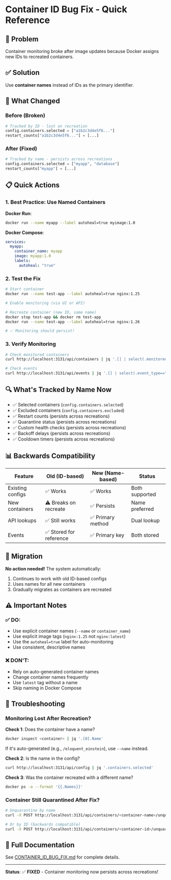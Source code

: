 # Container ID Bug Fix - Quick Reference

## 🎯 Problem
Container monitoring broke after image updates because Docker assigns new IDs to recreated containers.

## ✅ Solution
Use **container names** instead of IDs as the primary identifier.

## 🔧 What Changed

### Before (Broken)
```python
# Tracked by ID - lost on recreation
config.containers.selected = ["a1b2c3d4e5f6..."]
restart_counts["a1b2c3d4e5f6..."] = [...]
```

### After (Fixed)
```python
# Tracked by name - persists across recreations
config.containers.selected = ["myapp", "database"]
restart_counts["myapp"] = [...]
```

## 📋 Quick Actions

### 1. Best Practice: Use Named Containers

**Docker Run**:
```bash
docker run --name myapp --label autoheal=true myimage:1.0
```

**Docker Compose**:
```yaml
services:
  myapp:
    container_name: myapp
    image: myapp:1.0
    labels:
      autoheal: "true"
```

### 2. Test the Fix

```bash
# Start container
docker run --name test-app --label autoheal=true nginx:1.25

# Enable monitoring (via UI or API)

# Recreate container (new ID, same name)
docker stop test-app && docker rm test-app
docker run --name test-app --label autoheal=true nginx:1.26

# ✅ Monitoring should persist!
```

### 3. Verify Monitoring

```bash
# Check monitored containers
curl http://localhost:3131/api/containers | jq '.[] | select(.monitored==true)'

# Check events
curl http://localhost:3131/api/events | jq '.[] | select(.event_type=="restart")'
```

## 🔍 What's Tracked by Name Now

- ✅ Selected containers (`config.containers.selected`)
- ✅ Excluded containers (`config.containers.excluded`)
- ✅ Restart counts (persists across recreations)
- ✅ Quarantine status (persists across recreations)
- ✅ Custom health checks (persists across recreations)
- ✅ Backoff delays (persists across recreations)
- ✅ Cooldown timers (persists across recreations)

## 📊 Backwards Compatibility

| Feature | Old (ID-based) | New (Name-based) | Status |
|---------|---------------|------------------|--------|
| Existing configs | ✅ Works | ✅ Works | Both supported |
| New containers | ⚠️ Breaks on recreate | ✅ Persists | Name preferred |
| API lookups | ✅ Still works | ✅ Primary method | Dual lookup |
| Events | ✅ Stored for reference | ✅ Primary key | Both stored |

## 🚀 Migration

**No action needed!** The system automatically:
1. Continues to work with old ID-based configs
2. Uses names for all new containers
3. Gradually migrates as containers are recreated

## ⚠️ Important Notes

### ✅ DO:
- Use explicit container names (`--name` or `container_name`)
- Use explicit image tags (`nginx:1.25` not `nginx:latest`)
- Use the `autoheal=true` label for auto-monitoring
- Use consistent, descriptive names

### ❌ DON'T:
- Rely on auto-generated container names
- Change container names frequently
- Use `latest` tag without a name
- Skip naming in Docker Compose

## 🐛 Troubleshooting

### Monitoring Lost After Recreation?

**Check 1**: Does the container have a name?
```bash
docker inspect <container> | jq '.[0].Name'
```
If it's auto-generated (e.g., `/eloquent_einstein`), use `--name` instead.

**Check 2**: Is the name in the config?
```bash
curl http://localhost:3131/api/config | jq '.containers.selected'
```

**Check 3**: Was the container recreated with a different name?
```bash
docker ps -a --format '{{.Names}}'
```

### Container Still Quarantined After Fix?

```bash
# Unquarantine by name
curl -X POST http://localhost:3131/api/containers/<container-name>/unquarantine

# Or by ID (backwards compatible)
curl -X POST http://localhost:3131/api/containers/<container-id>/unquarantine
```

## 📖 Full Documentation

See [CONTAINER_ID_BUG_FIX.md](./CONTAINER_ID_BUG_FIX.md) for complete details.

---

**Status**: ✅ **FIXED** - Container monitoring now persists across recreations!

